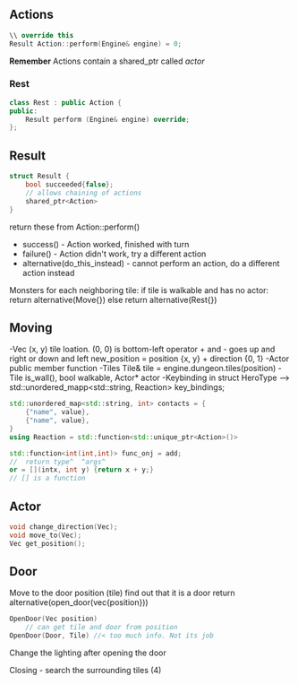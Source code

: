 

## Actions
```C++
\\ override this
Result Action::perform(Engine& engine) = 0;
```
**Remember** Actions contain a shared_ptr<Actor> called *actor*

### Rest
```C++
class Rest : public Action {
public:
    Result perform (Engine& engine) override;
};
```

## Result
```C++
struct Result {
    bool succeeded{false};
    // allows chaining of actions
    shared_ptr<Action>
}
```
return these from Action::perform()
- success() - Action worked, finished with turn
- failure() - Action didn't work, try a different action
- alternative(do_this_instead) - cannot perform an action, do a different action instead

Monsters
    for each neighboring tile:
        if tile is walkable and has no actor:
            return alternative(Move{})
        else
            return alternative(Rest{})

## Moving
-Vec
    (x, y) tile loation.
    (0, 0) is bottom-left
    operator + and - goes up and right or down and left
    new_position = position {x, y} + direction {0, 1}
-Actor
    public member function
-Tiles
    Tile& tile = engine.dungeon.tiles(position)
-Tile
    is_wall(), bool walkable, Actor* actor
-Keybinding
    in struct HeroType --> std::unordered_mapp<std::string, Reaction> key_bindings;

```C++
std::unordered_map<std::string, int> contacts = {
    {"name", value},
    {"name", value},
}
using Reaction = std::function<std::unique_ptr<Action>()>

std::function<int(int,int)> func_onj = add;
//  return type^  ^args^
or = [](intx, int y) {return x + y;}
// [] is a function
```


## Actor
```C++
void change_direction(Vec);
void move_to(Vec);
Vec get_position();
```

## Door
Move to the door position (tile)
find out that it is a door
return alternative(open_door(vec{position}))

```C++
OpenDoor(Vec position)
    // can get tile and door from position
OpenDoor(Door, Tile) //< too much info. Not its job
```
Change the lighting after opening the door

Closing - search the surrounding tiles (4)

